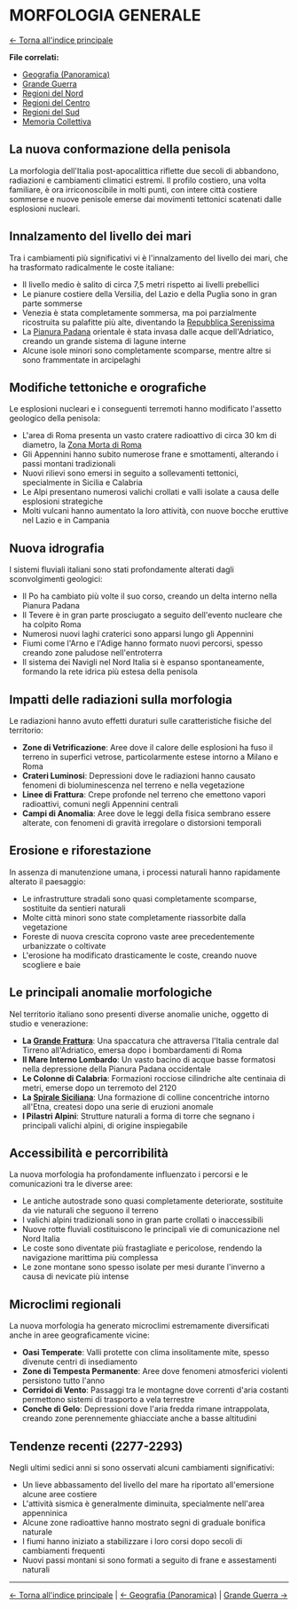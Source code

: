 # MORFOLOGIA GENERALE

[← Torna all'indice principale](../../01-Indice/01.0-indice-principale.md)

**File correlati:**
- [Geografia (Panoramica)](03.0-geografia-panoramica.md)
- [Grande Guerra](03.2-grande-guerra.md)
- [Regioni del Nord](03.3-regioni-nord.md)
- [Regioni del Centro](03.4-regioni-centro.md)
- [Regioni del Sud](03.5-regioni-sud.md)
- [Memoria Collettiva](../../../04-Societa/04.5-memoria-collettiva.md)

## La nuova conformazione della penisola

La morfologia dell'Italia post-apocalittica riflette due secoli di abbandono, radiazioni e cambiamenti climatici estremi. Il profilo costiero, una volta familiare, è ora irriconoscibile in molti punti, con intere città costiere sommerse e nuove penisole emerse dai movimenti tettonici scatenati dalle esplosioni nucleari.

## Innalzamento del livello dei mari

Tra i cambiamenti più significativi vi è l'innalzamento del livello dei mari, che ha trasformato radicalmente le coste italiane:

- Il livello medio è salito di circa 7,5 metri rispetto ai livelli prebellici
- Le pianure costiere della Versilia, del Lazio e della Puglia sono in gran parte sommerse
- Venezia è stata completamente sommersa, ma poi parzialmente ricostruita su palafitte più alte, diventando la [Repubblica Serenissima](../../../06-Luoghi/06.2-venezia.md)
- La [Pianura Padana](03.3-regioni-nord.md) orientale è stata invasa dalle acque dell'Adriatico, creando un grande sistema di lagune interne
- Alcune isole minori sono completamente scomparse, mentre altre si sono frammentate in arcipelaghi

## Modifiche tettoniche e orografiche

Le esplosioni nucleari e i conseguenti terremoti hanno modificato l'assetto geologico della penisola:

- L'area di Roma presenta un vasto cratere radioattivo di circa 30 km di diametro, la [Zona Morta di Roma](03.4-regioni-centro.md#la-zona-morta-di-roma)
- Gli Appennini hanno subito numerose frane e smottamenti, alterando i passi montani tradizionali
- Nuovi rilievi sono emersi in seguito a sollevamenti tettonici, specialmente in Sicilia e Calabria
- Le Alpi presentano numerosi valichi crollati e valli isolate a causa delle esplosioni strategiche
- Molti vulcani hanno aumentato la loro attività, con nuove bocche eruttive nel Lazio e in Campania

## Nuova idrografia

I sistemi fluviali italiani sono stati profondamente alterati dagli sconvolgimenti geologici:

- Il Po ha cambiato più volte il suo corso, creando un delta interno nella Pianura Padana
- Il Tevere è in gran parte prosciugato a seguito dell'evento nucleare che ha colpito Roma
- Numerosi nuovi laghi craterici sono apparsi lungo gli Appennini
- Fiumi come l'Arno e l'Adige hanno formato nuovi percorsi, spesso creando zone paludose nell'entroterra
- Il sistema dei Navigli nel Nord Italia si è espanso spontaneamente, formando la rete idrica più estesa della penisola

## Impatti delle radiazioni sulla morfologia

Le radiazioni hanno avuto effetti duraturi sulle caratteristiche fisiche del territorio:

- **Zone di Vetrificazione**: Aree dove il calore delle esplosioni ha fuso il terreno in superfici vetrose, particolarmente estese intorno a Milano e Roma
- **Crateri Luminosi**: Depressioni dove le radiazioni hanno causato fenomeni di bioluminescenza nel terreno e nella vegetazione
- **Linee di Frattura**: Crepe profonde nel terreno che emettono vapori radioattivi, comuni negli Appennini centrali
- **Campi di Anomalia**: Aree dove le leggi della fisica sembrano essere alterate, con fenomeni di gravità irregolare o distorsioni temporali

## Erosione e riforestazione

In assenza di manutenzione umana, i processi naturali hanno rapidamente alterato il paesaggio:

- Le infrastrutture stradali sono quasi completamente scomparse, sostituite da sentieri naturali
- Molte città minori sono state completamente riassorbite dalla vegetazione
- Foreste di nuova crescita coprono vaste aree precedentemente urbanizzate o coltivate
- L'erosione ha modificato drasticamente le coste, creando nuove scogliere e baie

## Le principali anomalie morfologiche

Nel territorio italiano sono presenti diverse anomalie uniche, oggetto di studio e venerazione:

- **La [Grande Frattura](03.4-regioni-centro.md#la-grande-frattura)**: Una spaccatura che attraversa l'Italia centrale dal Tirreno all'Adriatico, emersa dopo i bombardamenti di Roma
- **Il Mare Interno Lombardo**: Un vasto bacino di acque basse formatosi nella depressione della Pianura Padana occidentale
- **Le Colonne di Calabria**: Formazioni rocciose cilindriche alte centinaia di metri, emerse dopo un terremoto del 2120
- **La [Spirale Siciliana](03.5-regioni-sud.md#la-sicilia-trasformata)**: Una formazione di colline concentriche intorno all'Etna, createsi dopo una serie di eruzioni anomale
- **I Pilastri Alpini**: Strutture naturali a forma di torre che segnano i principali valichi alpini, di origine inspiegabile

## Accessibilità e percorribilità

La nuova morfologia ha profondamente influenzato i percorsi e le comunicazioni tra le diverse aree:

- Le antiche autostrade sono quasi completamente deteriorate, sostituite da vie naturali che seguono il terreno
- I valichi alpini tradizionali sono in gran parte crollati o inaccessibili
- Nuove rotte fluviali costituiscono le principali vie di comunicazione nel Nord Italia
- Le coste sono diventate più frastagliate e pericolose, rendendo la navigazione marittima più complessa
- Le zone montane sono spesso isolate per mesi durante l'inverno a causa di nevicate più intense

## Microclimi regionali

La nuova morfologia ha generato microclimi estremamente diversificati anche in aree geograficamente vicine:

- **Oasi Temperate**: Valli protette con clima insolitamente mite, spesso divenute centri di insediamento
- **Zone di Tempesta Permanente**: Aree dove fenomeni atmosferici violenti persistono tutto l'anno
- **Corridoi di Vento**: Passaggi tra le montagne dove correnti d'aria costanti permettono sistemi di trasporto a vela terrestre
- **Conche di Gelo**: Depressioni dove l'aria fredda rimane intrappolata, creando zone perennemente ghiacciate anche a basse altitudini

## Tendenze recenti (2277-2293)

Negli ultimi sedici anni si sono osservati alcuni cambiamenti significativi:

- Un lieve abbassamento del livello del mare ha riportato all'emersione alcune aree costiere
- L'attività sismica è generalmente diminuita, specialmente nell'area appenninica
- Alcune zone radioattive hanno mostrato segni di graduale bonifica naturale
- I fiumi hanno iniziato a stabilizzare i loro corsi dopo secoli di cambiamenti frequenti
- Nuovi passi montani si sono formati a seguito di frane e assestamenti naturali

---

[← Torna all'indice principale](../../01-Indice/01.0-indice-principale.md) | [← Geografia (Panoramica)](03.0-geografia-panoramica.md) | [Grande Guerra →](03.2-grande-guerra.md)